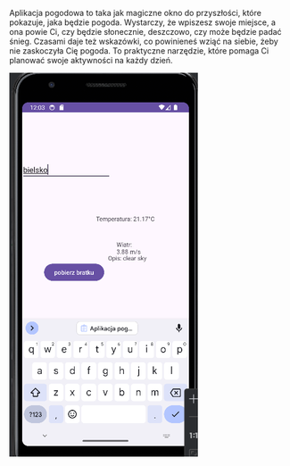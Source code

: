 Aplikacja pogodowa to taka jak magiczne okno do przyszłości, które pokazuje, jaka będzie pogoda. Wystarczy, że wpiszesz swoje miejsce, a ona powie Ci, czy będzie słonecznie, deszczowo, czy może będzie padać śnieg. Czasami daje też wskazówki, co powinieneś wziąć na siebie, żeby nie zaskoczyła Cię pogoda. To praktyczne narzędzie, które pomaga Ci planować swoje aktywności na każdy dzień.


![Tekst zastępczy](https://raw.githubusercontent.com/PatrickGpro/weather/main/sc.png)
